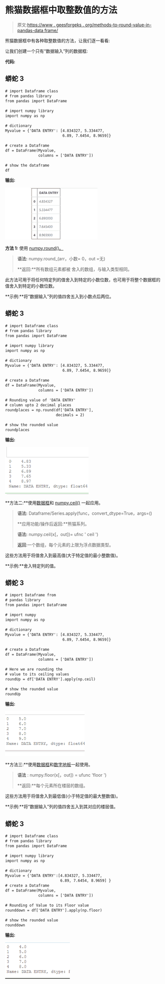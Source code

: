 # 熊猫数据框中取整数值的方法

> 原文:[https://www . geesforgeks . org/methods-to-round-value-in-pandas-data frame/](https://www.geeksforgeeks.org/methods-to-round-values-in-pandas-dataframe/)

熊猫数据框中有各种取整数值的方法，让我们逐一看看:

让我们创建一个只有“数据输入”列的数据框:

**代码:**

## 蟒蛇 3

```
# import Dataframe class
# from pandas library
from pandas import DataFrame

# import numpy library
import numpy as np

# dictionary
Myvalue = {'DATA ENTRY': [4.834327, 5.334477,
                          6.89, 7.6454, 8.9659]} 

# create a Dataframe
df = DataFrame(Myvalue,
               columns = ['DATA ENTRY'])

# show the dataframe
df
```

**输出:**

![Dataframe](img/063c7680fc97cab75e6ff9dffd2d4c44.png)

**方法 1:** 使用 [numpy.round()。](https://www.geeksforgeeks.org/numpy-round_-python/)

> **语法:** numpy.round_(arr，小数= 0，out =无)
> 
> **返回:**所有数组元素都被
> 舍入的数组，与输入类型相同。

此方法可用于将任何特定列的值舍入到特定的小数位数，也可用于将整个数据框的值舍入到特定的小数位数。

**示例:**将“数据输入”列的值四舍五入到小数点后两位。

## 蟒蛇 3

```
# import Dataframe class
# from pandas library
from pandas import DataFrame

# import numpy library
import numpy as np

# dictionary
Myvalue = {'DATA ENTRY': [4.834327, 5.334477,
                          6.89, 7.6454, 8.9659]} 

# create a Dataframe
df = DataFrame(Myvalue,
               columns = ['DATA ENTRY'])

# Rounding value of 'DATA ENTRY' 
# column upto 2 decimal places
roundplaces = np.round(df['DATA ENTRY'],
                       decimals = 2) 

# show the rounded value
roundplaces
```

**输出:**

![Rounded Dataframe](img/4fa25409a0c91e44ad2f067b68f3ef01.png)

**方法二:**使用[数据框](https://www.geeksforgeeks.org/python-pandas-apply/)和 [numpy.ceil()](https://www.geeksforgeeks.org/numpy-ceil-python/) 一起应用。

> **语法:** Dataframe/Series.apply(func，convert_dtype=True，args=()
> 
> **应用功能/操作后返回:**熊猫系列。
> 
> **语法:** numpy.ceil(x[，out])= ufnc ' ceil ')
> 
> **返回**:一个数组，每个元素的上限为浮点数据类型。

这些方法用于将值舍入到最高值(大于特定值的最小整数值)。

**示例:**舍入特定列的值。

## 蟒蛇 3

```
# import Dataframe from 
# pandas library
from pandas import DataFrame

# import numpy
import numpy as np

# dictionary
Myvalue = {'DATA ENTRY': [4.834327, 5.334477,
                          6.89, 7.6454, 8.9659]} 

# create a Dataframe
df = DataFrame(Myvalue, 
               columns = ['DATA ENTRY'])

# Here we are rounding the 
# value to its ceiling values
roundUp = df['DATA ENTRY'].apply(np.ceil) 

# show the rounded value
roundUp
```

**输出:**

![Rounded Dataframe-2](img/6451122c7300e5f41476433327673874.png)

**方法三:**使用[数据框](https://www.geeksforgeeks.org/python-pandas-apply/)和[数字地板](https://www.geeksforgeeks.org/numpy-floor-python/)一起使用。

> **语法** : numpy.floor(x[，out]) = ufunc 'floor ')
> 
> **返回:**每个元素所在楼层的数组。

这些方法用于将值舍入到最低值(小于特定值的最大整数值)。

**示例:**将“数据输入”列的值四舍五入到其对应的楼层值。

## 蟒蛇 3

```
# import Dataframe class 
# from pandas library
from pandas import DataFrame

# import numpy library
import numpy as np

# dictionary
Myvalue = {'DATA ENTRY':[4.834327, 5.334477, 
                         6.89, 7.6454, 8.9659] } 
# create a Dataframe
df = DataFrame(Myvalue, 
               columns = ['DATA ENTRY']) 

# Rounding of Value to its Floor value 
rounddown = df['DATA ENTRY'].apply(np.floor)  

# show the rounded value
rounddown
```

**输出:**

![Rounded Dataframe-3](img/92607742137e2af0c2b883514966c297.png)